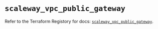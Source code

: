 # `scaleway_vpc_public_gateway`

Refer to the Terraform Registory for docs: [`scaleway_vpc_public_gateway`](https://registry.terraform.io/providers/scaleway/scaleway/2.19.0/docs/resources/vpc_public_gateway).
